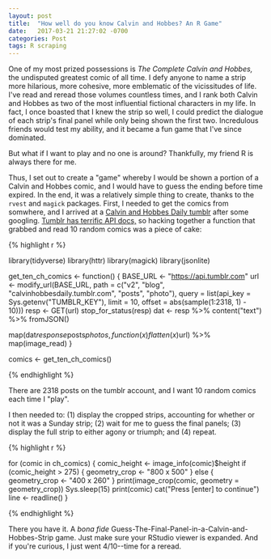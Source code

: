 ```yaml
---
layout: post
title:  "How well do you know Calvin and Hobbes? An R Game"
date:   2017-03-21 21:27:02 -0700
categories: Post
tags: R scraping
---
```


One of my most prized possessions is *The Complete Calvin and Hobbes,* the undisputed greatest comic of all time. I defy anyone to name a strip more hilarious, more 
cohesive, more emblematic of the vicissitudes of life. I've read and reread those volumes countless times, and
I rank both Calvin and Hobbes as two of the most influential fictional characters in my life. In fact, I once boasted that I knew
the strip so well, I could predict the dialogue of each strip's final panel while only being shown the first two. Incredulous friends would
test my ability, and it became a fun game that I've since dominated.

But what if I want to play and no one is around? Thankfully, my friend R is always there for me.

<!--more-->

Thus, I set out to create a "game" whereby I would be shown a portion of a Calvin and Hobbes comic, and I would have
to guess the ending before time expired. In the end, it was a relatively simple thing to create, thanks to the `rvest` and
`magick` packages. First, I needed to get the comics from somwhere, and I arrived at a [Calvin and Hobbes Daily tumblr](http://calvinhobbesdaily.tumblr.com/) after
some googling. [Tumblr has terrific API docs,](https://www.tumblr.com/docs/en/api/v2) so hacking together a function that grabbed and read 10 random comics was a piece of cake:

{% highlight r %}

library(tidyverse)
library(httr)
library(magick)
library(jsonlite)

get_ten_ch_comics <- function() {
  BASE_URL <- "https://api.tumblr.com"
  url <- modify_url(BASE_URL, 
                    path = c("v2", "blog", "calvinhobbesdaily.tumblr.com", "posts", "photo"),
                    query = list(api_key = Sys.getenv("TUMBLR_KEY"),
                                 limit = 10,
                                 offset = abs(sample(1:2318, 1) - 10))) 
  resp <- GET(url)
  stop_for_status(resp)
  dat <- resp %>% 
    content("text") %>% 
    fromJSON()
  
  map(dat$response$posts$photos, function(x) flatten(x)$url) %>% 
    map(image_read)
}

comics <- get_ten_ch_comics()

{% endhighlight %}

There are 2318 posts on the tumblr account, and I want 10 random comics each time I "play".

I then needed to: (1) display the cropped strips, accounting for whether or not it was a Sunday strip; (2) wait for me to guess the final panels; (3) display the full strip to either
agony or triumph; and (4) repeat. 

{% highlight r %}

for (comic in ch_comics) {
  comic_height <- image_info(comic)$height
  if (comic_height > 275) {
    geometry_crop <- "800 x 500"
  } else {
    geometry_crop <- "400 x 260"
  }
  print(image_crop(comic, geometry = geometry_crop))
  Sys.sleep(15)
  print(comic)
  cat("Press [enter] to continue")
  line <- readline()
}

{% endhighlight %}

There you have it. A *bona fide* Guess-The-Final-Panel-in-a-Calvin-and-Hobbes-Strip game. Just make sure your RStudio viewer is expanded. And if you're curious, I just went 4/10--time for a reread.


